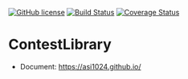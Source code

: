 [![GitHub license](https://img.shields.io/github/license/asi1024/ContestLibrary.svg)](https://github.com/asi1024/ContestLibrary)
[![Build Status](https://travis-ci.org/asi1024/ContestLibrary.svg?branch=master)](https://travis-ci.org/asi1024/ContestLibrary)
[![Coverage Status](https://coveralls.io/repos/github/asi1024/ContestLibrary/badge.svg?branch=master)](https://coveralls.io/github/asi1024/ContestLibrary?branch=master)

# ContestLibrary
- Document: https://asi1024.github.io/
